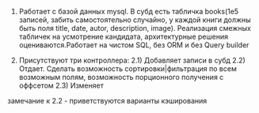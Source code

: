 1) Работает с базой данных mysql. В субд есть табличка books(1e5 записей, забить самостоятельно случайно, у каждой книги должны быть поля title, date, autor, description, image). Реализация смежных табличек на усмотрение кандидата, архитектурные решения оцениваются.Работает на чистом SQL, без ORM и без Query builder

2) Присутствуют три контроллера:
  2.1)  Добавляет записи в субд
  2.2)  Отдает. Сделать возможность сортировки|фильтрация по всем возможным полям, возможность порционного получения с оффсетом
  2.3)  Изменяет

замечание к 2.2 - приветствуются варианты кэширования
